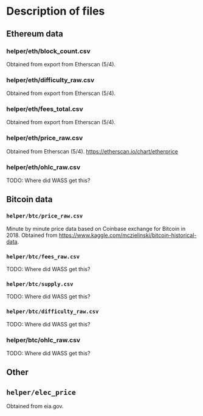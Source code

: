 # Description of files

## Ethereum data

### helper/eth/block_count.csv
Obtained from export from Etherscan (5/4).

### helper/eth/difficulty_raw.csv
Obtained from export from Etherscan (5/4).

### helper/eth/fees_total.csv
Obtained from export from Etherscan (5/4).

### helper/eth/price_raw.csv
Obtained from Etherscan (5/4).
https://etherscan.io/chart/etherprice

### helper/eth/ohlc_raw.csv
TODO: Where did WASS get this?

## Bitcoin data

### `helper/btc/price_raw.csv`
Minute by minute price data based on Coinbase exchange for Bitcoin in 2018.
Obtained from https://www.kaggle.com/mczielinski/bitcoin-historical-data.

### `helper/btc/fees_raw.csv`
TODO: Where did WASS get this?

### `helper/btc/supply.csv`
TODO: Where did WASS get this?

### `helper/btc/difficulty_raw.csv`
TODO: Where did WASS get this?

### helper/btc/ohlc_raw.csv
TODO: Where did WASS get this?

## Other

## `helper/elec_price`
Obtained from eia.gov.
